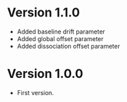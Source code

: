 # Version 1.1.0
 - Added baseline drift parameter
 - Added global offset parameter
 - Added dissociation offset parameter

# Version 1.0.0
 - First version.

